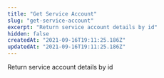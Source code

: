 ```yaml
---
title: "Get Service Account"
slug: "get-service-account"
excerpt: "Return service account details by id"
hidden: false
createdAt: "2021-09-16T19:11:25.186Z"
updatedAt: "2021-09-16T19:11:25.186Z"
---
```

Return service account details by id
